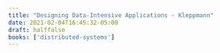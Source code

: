 ```yaml
---
title: "Designing Data-Intensive Applications - Kleppmann"
date: 2021-02-04T16:45:32-05:00
draft: halffalse
books: ['distributed-systems']
---
```


